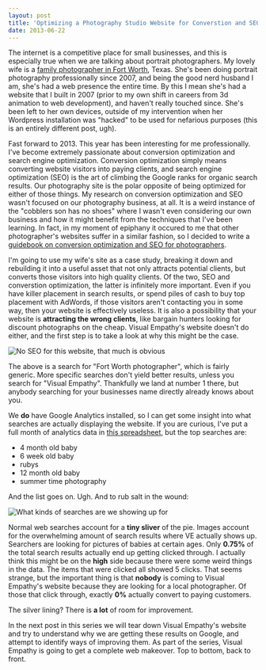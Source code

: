 ```yaml
---
layout: post
title: 'Optimizing a Photography Studio Website for Converstion and SEO: The Analysis'
date: 2013-06-22
---
```


The internet is a competitive place for small businesses, and this is especially
true when we are talking about portrait photographers. My lovely wife is a
[family photographer in Fort Worth](https://visualempathy.com), Texas. She's been
doing portrait photography professionally since 2007, and being the good nerd
husband I am, she's had a web presence the entire time. By this I mean she's had
a website that I built in 2007 (prior to my own shift in careers from 3d
animation to web development), and haven't really touched since. She's been
left to her own devices, outside of my intervention when her Wordpress
installation was "hacked" to be used for nefarious purposes (this is an entirely
different post, ugh).

Fast forward to 2013. This year has been interesting for me professionally. I've
become extremely passionate about conversion optimization and search engine
optimization. Conversion optimization simply means converting website visitors
into paying clients, and search engine optimization (SEO) is the art of climbing
the Google ranks for organic search results. Our photography site is the polar
opposite of being optimized for either of those things.
My research on conversion optimization and SEO wasn't focused on our photography
business, at all. It is a weird instance of the "cobblers son has no shoes"
where I wasn't even considering our own business and how it might benefit from
the techniques that I've been learning. In fact, in my moment of epiphany it
occured to me that other photographer's websites suffer in a similar fashion, so
I decided to write a [guidebook on conversion optimization and SEO for
photographers](https://studioigniter.com).

I'm going to use my wife's site as a case study, breaking it down and rebuilding
it into a useful asset that not only attracts potential clients, but converts
those visitors into high quality clients. Of the two, SEO and converstion
optimization, the latter is infinitely more important. Even if you have killer
placement in search results, or spend piles of cash to buy top placement with
AdWords, if those visitors aren't contacting you in some way, then your website
is effectively useless. It is also a possibility that your website is
**attracting the wrong clients**, like bargain hunters looking for discount
photographs on the cheap. Visual Empathy's website doesn't do either, and the
first step is to take a look at why this might be the case.

![No SEO for this website, that much is
obvious](./images/search_fort_worth_photographer.png)

The above is a search for "Fort Worth photographer", which is fairly generic.
More specific searches don't yield better results, unless you search for "Visual
Empathy". Thankfully we land at number 1 there, but anybody searching for your
businesses name directly already knows about you.

We **do** have Google Analytics installed, so I can get some insight into what
searches are actually displaying the website. If you are curious, I've put a
full month of analytics data in [this
spreadsheet](https://docs.google.com/spreadsheet/ccc?key=0AhmOjcD8YdT6dHQtS29vSW8tb1Bwb1hBd3AzZHM4LUE&usp=sharing),
but the top searches are:

- 4 month old baby
- 6 week old baby
- rubys
- 12 month old baby
- summer time photography

And the list goes on. Ugh. And to rub salt in the wound:

![What kinds of searches are we showing up
for](https://docs.google.com/spreadsheet/oimg?key=0AhmOjcD8YdT6dHQtS29vSW8tb1Bwb1hBd3AzZHM4LUE&oid=3&zx=lohft0ss9c73)

Normal web searches account for a **tiny sliver** of the pie. Images account for
the overwhelming amount of search results where VE actually shows up.
Searchers are looking for pictures of babies at certain ages. Only **0.75%** of the
total search results actually end up getting clicked through. I actually think
this might be on the **high** side because there were some weird things in the
data. The items that were clicked all showed 5 clicks. That seems strange, but
the important thing is that **nobody** is coming to Visual Empathy's website
because they are looking for a local photographer. Of those that
click through, exactly **0%** actually convert to paying customers.

The silver lining? There is **a lot** of room for improvement.

In the next post in this series we will tear down Visual Empathy's website and
try to understand why we are getting these results on Google, and attempt to
identify ways of improving them. As part of the series, Visual Empathy is going
to get a complete web makeover. Top to bottom, back to front.
